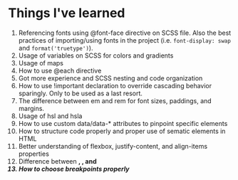 # Things I've learned
1. Referencing fonts using @font-face directive on SCSS file. Also the best practices of importing/using fonts in the project (i.e. `font-display: swap` and `format('truetype')`).
2. Usage of variables on SCSS for colors and gradients
3. Usage of maps
4. How to use @each directive
5. Got more experience and SCSS nesting and code organization
6. How to use !important declaration to override cascading behavior sparingly. Only to be used as a last resort.
7. The difference between em and rem for font sizes, paddings, and margins.
8. Usage of hsl and hsla
9. How to use custom data/data-* attributes to pinpoint specific elements
10. How to structure code properly and proper use of sematic elements in HTML
11. Better understanding of flexbox, justify-content, and align-items properties
12. Difference between <b>, <strong>, and <em>
13. How to choose breakpoints properly